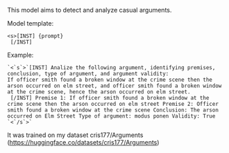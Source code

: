 This model aims to detect and analyze casual arguments.

Model template:
```
<s>[INST] {prompt}
 [/INST]
```

Example:
```
`<`s`>`[INST] Analize the following argument, identifying premises, conclusion, type of argument, and argument validity: 
If officer smith found a broken window at the crime scene then the arson occurred on elm street, and officer smith found a broken window at the crime scene, hence the arson occurred on elm street.
 [/INST] Premise 1: If officer smith found a broken window at the crime scene then the arson occurred on elm street Premise 2: Officer smith found a broken window at the crime scene Conclusion: The arson occurred on Elm Street Type of argument: modus ponen Validity: True `<`/s`>`
```

It was trained on my dataset cris177/Arguments (https://huggingface.co/datasets/cris177/Arguments)
